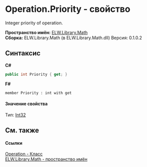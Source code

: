 # Operation.Priority - свойство
 

Integer priority of operation.

**Пространство имён:**&nbsp;<a href="N_ELW_Library_Math">ELW.Library.Math</a><br />**Сборка:**&nbsp;ELW.Library.Math (в ELW.Library.Math.dll) Версия: 0.1.0.2

## Синтаксис

**C#**<br />
``` C#
public int Priority { get; }
```

**F#**<br />
``` F#
member Priority : int with get

```


#### Значение свойства
Тип:&nbsp;<a href="http://msdn2.microsoft.com/ru-ru/library/td2s409d" target="_blank">Int32</a>

## См. также


#### Ссылки
<a href="T_ELW_Library_Math_Operation">Operation - Класс</a><br /><a href="N_ELW_Library_Math">ELW.Library.Math - пространство имён</a><br />